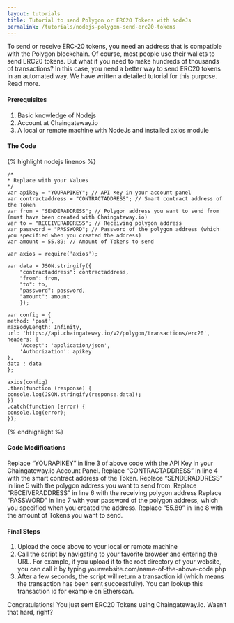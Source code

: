 ```yaml
---
layout: tutorials
title: Tutorial to send Polygon or ERC20 Tokens with NodeJs
permalink: /tutorials/nodejs-polygon-send-erc20-tokens
---
```


To send or receive ERC-20 tokens, you need an address that is compatible with the Polygon blockchain. Of course, most people use their wallets to send ERC20 tokens. But what if you need to make hundreds of thousands of transactions? In this case, you need a better way to send ERC20 tokens in an automated way. We have written a detailed tutorial for this purpose. Read more.

#### Prerequisites

1. Basic knowledge of Nodejs
2. Account at Chaingateway.io
3. A local or remote machine with NodeJs and installed axios module

#### The Code

{% highlight nodejs linenos %}
    
    /*
    * Replace with your Values
    */
    var apikey = "YOURAPIKEY"; // API Key in your account panel
    var contractaddress = "CONTRACTADDRESS"; // Smart contract address of the Token
    var from = "SENDERADDRESS"; // Polygon address you want to send from (must have been created with Chaingateway.io)
    var to = "RECEIVERADDRESS"; // Receiving polygon address
    var password = "PASSWORD"; // Password of the polygon address (which you specified when you created the address)
    var amount = 55.89; // Amount of Tokens to send

    var axios = require('axios');

    var data = JSON.stringify({
        "contractaddress": contractaddress,
        "from": from,
        "to": to,
        "password": password,
        "amount": amount
        });

    var config = {
    method: 'post',
    maxBodyLength: Infinity,
    url: 'https://api.chaingateway.io/v2/polygon/transactions/erc20',
    headers: { 
        'Accept': 'application/json',
        'Authorization': apikey
    },
    data : data
    };

    axios(config)
    .then(function (response) {
    console.log(JSON.stringify(response.data));
    })
    .catch(function (error) {
    console.log(error);
    });


{% endhighlight %}



#### Code Modifications

Replace “YOURAPIKEY” in line 3 of above code with the API Key in your Chaingateway.io Account Panel.
Replace “CONTRACTADDRESS” in line 4 with the smart contract address of the Token.
Replace “SENDERADDRESS” in line 5 with the polygon address you want to send from.
Replace “RECEIVERADDRESS” in line 6 with the receiving polygon address
Replace “PASSWORD” in line 7 with your password of the polygon address, which you specified when you created the address.
Replace “55.89” in line 8 with the amount of Tokens you want to send.

#### Final Steps

1. Upload the code above to your local or remote machine
2. Call the script by navigating to your favorite browser and entering the URL. For example, if you upload it to the root directory of your website, you can call it by typing yourwebsite.com/name-of-the-above-code.php
3. After a few seconds, the script will return a transaction id (which means the transaction has been sent successfully). You can lookup this transaction id for example on Etherscan.

Congratulations! You just sent ERC20 Tokens using Chaingateway.io. Wasn’t that hard, right?